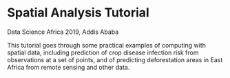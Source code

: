 # Spatial Analysis Tutorial

Data Science Africa 2019, Addis Ababa

This tutorial goes through some practical examples of computing with spatial data, including prediction of crop disease infection risk from observations at a set of points, and of predicting deforestation areas in East Africa from remote sensing and other data.
